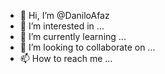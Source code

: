 - 👋 Hi, I’m @DaniloAfaz
- 👀 I’m interested in ...
- 🌱 I’m currently learning ...
- 💞️ I’m looking to collaborate on ...
- 📫 How to reach me ...

<!---
DaniloAfaz/DaniloAfaz is a ✨ special ✨ repository because its `README.md` (this file) appears on your GitHub profile.
You can click the Preview link to take a look at your changes.
--->
